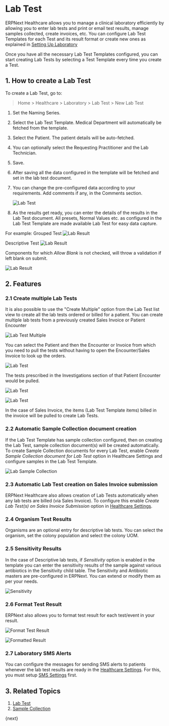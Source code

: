 <!-- add-breadcrumbs -->
# Lab Test

ERPNext Healthcare allows you to manage a clinical laboratory efficiently by allowing you to enter lab tests and print or email test results, manage samples collected, create invoices, etc. You can configure Lab Test Templates for each Test and its result format or create new ones as explained in [Setting Up Laboratory](/docs/user/manual/en/healthcare/setup_laboratory)

Once you have all the necessary Lab Test Templates configured, you can start creating Lab Tests by selecting a Test Template every time you create a Test.

## 1. How to create a Lab Test

To create a Lab Test, go to:

> Home > Healthcare > Laboratory > Lab Test > New Lab Test

1. Set the Naming Series.
2. Select the Lab Test Template. Medical Department will automatically be fetched from the template.
3. Select the Patient. The patient details will be auto-fetched.
4. You can optionally select the Requesting Practitioner and the Lab Technician.
5. Save.
6. After saving all the data configured in the template will be fetched and set in the lab test document.
7. You can change the pre-configured data according to your requirements. Add comments if any, in the Comments section.

    ![Lab Test](/docs/assets/img/healthcare/lab-test.png)

8. As the results get ready, you can enter the details of the results in the Lab Test document. All presets, Normal Values etc. as configured in the Lab Test Template are made available Lab Test for easy data capture.

For example: Grouped Test
    ![Lab Result](/docs/assets/img/healthcare/lab_test_2.png)

Descriptive Test
    ![Lab Result](/docs/assets/img/healthcare/lab-result.png)

Components for which _Allow Blank_ is not checked, will throw a validation if left blank on submit.

![Lab Result](/docs/assets/img/healthcare/result-mandatory.png)

## 2. Features

### 2.1 Create multiple Lab Tests

It is also possible to use the "Create Multiple" option from the Lab Test list view to create all the lab tests ordered or billed for a patient. You can create multiple lab tests from a previously created Sales Invoice or Patient Encounter

![Lab Test Multiple](/docs/assets/img/healthcare/lab_test_3.png)

You can select the Patient and then the Encounter or Invoice from which you need to pull the tests without having to open the Encounter/Sales Invoice to look up the orders.

![Lab Test](/docs/assets/img/healthcare/patient-encounter-lab-tests-1.png)

The tests prescribed in the Investigations section of that Patient Encounter would be pulled.

![Lab Test](/docs/assets/img/healthcare/patient-encounter-lab-tests.png)

![Lab Test](/docs/assets/img/healthcare/patient-encounter-lab-tests-2.png)

In the case of Sales Invoice, the items (Lab Test Template items) billed in the invoice will be pulled to create Lab Tests.

### 2.2 Automatic Sample Collection document creation

If the Lab Test Template has sample collection configured, then on creating the Lab Test, sample collection document(s) will be created automatically. To create Sample Collection documents for every Lab Test, enable _Create Sample Collection document for Lab Test_ option in Healthcare Settings and configure samples in the Lab Test Template.

![Lab Sample Collection](/docs/assets/img/healthcare/lab-sample-collection.png)

### 2.3 Automatic Lab Test creation on Sales Invoice submission

ERPNext Healthcare also allows creation of Lab Tests automatically when any lab tests are billed (via Sales Invoice). To configure this enable _Create Lab Test(s) on Sales Invoice Submission_ option in [Healthcare Settings](/docs/user/manual/en/healthcare/healthcare_settings).

### 2.4 Organism Test Results

Organisms are an optional entry for descriptive lab tests. You can select the organism, set the colony population and select the colony UOM.

### 2.5 Sensitivity Results

In the case of Descriptive lab tests, if _Sensitivity_ option is enabled in the template you can enter the sensitivity results of the sample against various antibiotics in the Sensitivity child table. The Sensitivity and Antibiotic masters are pre-configured in ERPNext. You can extend or modify them as per your needs.

![Sensitivity](/docs/assets/img/healthcare/sensitivity.png)

### 2.6 Format Test Result

ERPNext also allows you to format test result for each test/event in your result.

![Format Test Result](/docs/assets/img/healthcare/format-result-value.png)

![Formatted Result](/docs/assets/img/healthcare/formatted-result.png)

### 2.7 Laboratory SMS Alerts

You can configure the messages for sending SMS alerts to patients whenever the lab test results are ready in the [Healthcare Settings](/docs/user/manual/en/healthcare/healthcare_settings). For this, you must setup [SMS Settings](/docs/user/manual/en/setting-up/sms-setting) first.

## 3. Related Topics

1. [Lab Test](/docs/user/manual/en/healthcare/lab_test)
1. [Sample Collection](/docs/user/manual/en/healthcare/sample_collection)

{next}
